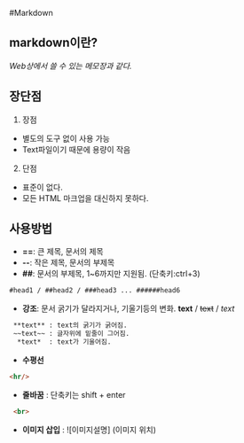 #Markdown
## markdown이란? 
*Web상에서 쓸 수 있는 메모장과 같다.*
## 장단점
 1. 장점
  - 별도의 도구 없이 사용 가능
  - Text파일이기 때문에 용량이 작음
 2. 단점
  - 표준이 없다.
  - 모든 HTML 마크업을 대신하지 못하다.

## 사용방법
* **==**: 큰 제목, 문서의 제목
* **--**: 작은 제목, 문서의 부제목
* **##**: 문서의 부제목, 1~6까지만 지원됨. (단축키:ctrl+3)
```markdown
#head1 / ##head2 / ###head3 ... ######head6
```
* **강조**: 문서 굵기가 달라지거나, 기울기등의 변화.
 **text** / ~~text~~ / *text* 
```markdown
 **text** : text의 굵기가 굵어짐.
 ~~text~~ : 글자위에 밑줄이 그어짐.
  *text*  : text가 기울어짐.
  ```
* **수평선** 
```markdown
<hr/>
```
* **줄바꿈** : 단축키는 shift + enter
```markdown
 <br>
 ```
* **이미지 삽입** : ![이미지설명] (이미지 위치)

